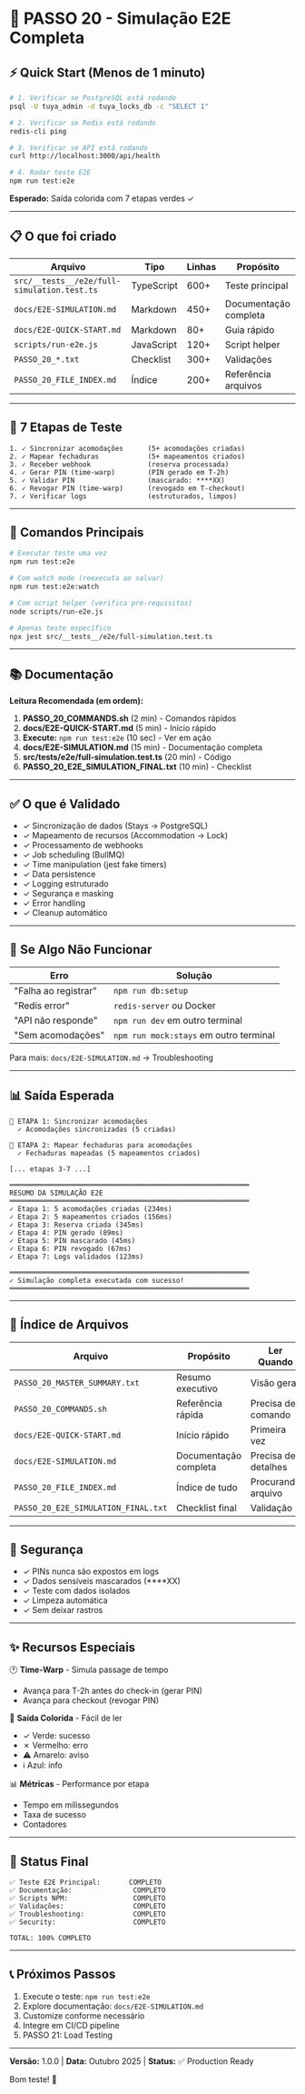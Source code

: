 # 🎯 PASSO 20 - Simulação E2E Completa

## ⚡ Quick Start (Menos de 1 minuto)

```bash
# 1. Verificar se PostgreSQL está rodando
psql -U tuya_admin -d tuya_locks_db -c "SELECT 1"

# 2. Verificar se Redis está rodando
redis-cli ping

# 3. Verificar se API está rodando
curl http://localhost:3000/api/health

# 4. Rodar teste E2E
npm run test:e2e
```

**Esperado:** Saída colorida com 7 etapas verdes ✓

---

## 📋 O que foi criado

| Arquivo | Tipo | Linhas | Propósito |
|---------|------|--------|----------|
| `src/__tests__/e2e/full-simulation.test.ts` | TypeScript | 600+ | Teste principal |
| `docs/E2E-SIMULATION.md` | Markdown | 450+ | Documentação completa |
| `docs/E2E-QUICK-START.md` | Markdown | 80+ | Guia rápido |
| `scripts/run-e2e.js` | JavaScript | 120+ | Script helper |
| `PASSO_20_*.txt` | Checklist | 300+ | Validações |
| `PASSO_20_FILE_INDEX.md` | Índice | 200+ | Referência arquivos |

---

## 🎯 7 Etapas de Teste

```
1. ✓ Sincronizar acomodações      (5+ acomodações criadas)
2. ✓ Mapear fechaduras            (5+ mapeamentos criados)
3. ✓ Receber webhook              (reserva processada)
4. ✓ Gerar PIN (time-warp)        (PIN gerado em T-2h)
5. ✓ Validar PIN                  (mascarado: ****XX)
6. ✓ Revogar PIN (time-warp)      (revogado em T-checkout)
7. ✓ Verificar logs               (estruturados, limpos)
```

---

## 🚀 Comandos Principais

```bash
# Executar teste uma vez
npm run test:e2e

# Com watch mode (reexecuta ao salvar)
npm run test:e2e:watch

# Com script helper (verifica pré-requisitos)
node scripts/run-e2e.js

# Apenas teste específico
npx jest src/__tests__/e2e/full-simulation.test.ts
```

---

## 📚 Documentação

**Leitura Recomendada (em ordem):**

1. **PASSO_20_COMMANDS.sh** (2 min) - Comandos rápidos
2. **docs/E2E-QUICK-START.md** (5 min) - Início rápido
3. **Execute:** `npm run test:e2e` (10 sec) - Ver em ação
4. **docs/E2E-SIMULATION.md** (15 min) - Documentação completa
5. **src/__tests__/e2e/full-simulation.test.ts** (20 min) - Código
6. **PASSO_20_E2E_SIMULATION_FINAL.txt** (10 min) - Checklist

---

## ✅ O que é Validado

- ✓ Sincronização de dados (Stays → PostgreSQL)
- ✓ Mapeamento de recursos (Accommodation → Lock)
- ✓ Processamento de webhooks
- ✓ Job scheduling (BullMQ)
- ✓ Time manipulation (jest fake timers)
- ✓ Data persistence
- ✓ Logging estruturado
- ✓ Segurança e masking
- ✓ Error handling
- ✓ Cleanup automático

---

## 🐛 Se Algo Não Funcionar

| Erro | Solução |
|------|---------|
| "Falha ao registrar" | `npm run db:setup` |
| "Redis error" | `redis-server` ou Docker |
| "API não responde" | `npm run dev` em outro terminal |
| "Sem acomodações" | `npm run mock:stays` em outro terminal |

Para mais: `docs/E2E-SIMULATION.md` → Troubleshooting

---

## 📊 Saída Esperada

```
📍 ETAPA 1: Sincronizar acomodações
  ✓ Acomodações sincronizadas (5 criadas)

📍 ETAPA 2: Mapear fechaduras para acomodações
  ✓ Fechaduras mapeadas (5 mapeamentos criados)

[... etapas 3-7 ...]

═══════════════════════════════════════════════════════════
RESUMO DA SIMULAÇÃO E2E
═══════════════════════════════════════════════════════════
✓ Etapa 1: 5 acomodações criadas (234ms)
✓ Etapa 2: 5 mapeamentos criados (156ms)
✓ Etapa 3: Reserva criada (345ms)
✓ Etapa 4: PIN gerado (89ms)
✓ Etapa 5: PIN mascarado (45ms)
✓ Etapa 6: PIN revogado (67ms)
✓ Etapa 7: Logs validados (123ms)

═══════════════════════════════════════════════════════════
✓ Simulação completa executada com sucesso!
═══════════════════════════════════════════════════════════
```

---

## 📍 Índice de Arquivos

| Arquivo | Propósito | Ler Quando |
|---------|----------|-----------|
| `PASSO_20_MASTER_SUMMARY.txt` | Resumo executivo | Visão geral |
| `PASSO_20_COMMANDS.sh` | Referência rápida | Precisa de comando |
| `docs/E2E-QUICK-START.md` | Início rápido | Primeira vez |
| `docs/E2E-SIMULATION.md` | Documentação completa | Precisa de detalhes |
| `PASSO_20_FILE_INDEX.md` | Índice de tudo | Procurando arquivo |
| `PASSO_20_E2E_SIMULATION_FINAL.txt` | Checklist final | Validação |

---

## 🔐 Segurança

- ✓ PINs nunca são expostos em logs
- ✓ Dados sensíveis mascarados (****XX)
- ✓ Teste com dados isolados
- ✓ Limpeza automática
- ✓ Sem deixar rastros

---

## ✨ Recursos Especiais

🕐 **Time-Warp** - Simula passage de tempo
- Avança para T-2h antes do check-in (gerar PIN)
- Avança para checkout (revogar PIN)

🎨 **Saída Colorida** - Fácil de ler
- ✓ Verde: sucesso
- ✗ Vermelho: erro
- ⚠ Amarelo: aviso
- ℹ Azul: info

📊 **Métricas** - Performance por etapa
- Tempo em milissegundos
- Taxa de sucesso
- Contadores

---

## 🎯 Status Final

```
✅ Teste E2E Principal:       COMPLETO
✅ Documentação:               COMPLETO
✅ Scripts NPM:                COMPLETO
✅ Validações:                 COMPLETO
✅ Troubleshooting:            COMPLETO
✅ Security:                   COMPLETO

TOTAL: 100% COMPLETO
```

---

## 📞 Próximos Passos

1. Execute o teste: `npm run test:e2e`
2. Explore documentação: `docs/E2E-SIMULATION.md`
3. Customize conforme necessário
4. Integre em CI/CD pipeline
5. PASSO 21: Load Testing

---

**Versão:** 1.0.0 | **Data:** Outubro 2025 | **Status:** ✅ Production Ready

Bom teste! 🚀
